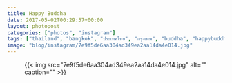 ```yaml
---
title: Happy Buddha
date: 2017-05-02T00:29:57+00:00
layout: photopost
categories: ["photos", "instagram"]
tags: ["thailand", "bangkok", "ประเทศไทย", "กรุงเทพ", "buddha", "happybuddha", "templeofthedawn", "watarun", "วัดอรุณราชวรารามราชวรมหาวิหาร", "thonburi", "bangkokyai", "chaophraya", "latergram"]
image: "blog/instagram/7e9f5de6aa304ad349ea2aa14da4e014.jpg"
---
```


<figure class="photo photo--square">
  {{< img src="7e9f5de6aa304ad349ea2aa14da4e014.jpg" alt="" caption="" >}}

</figure>


